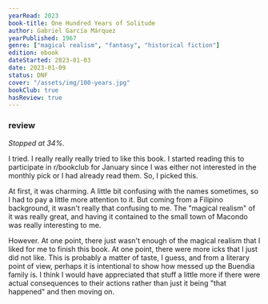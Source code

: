 ```yaml
---
yearRead: 2023
book-title: One Hundred Years of Solitude
author: Gabriel García Márquez
yearPublished: 1967
genre: ["magical realism", "fantasy", "historical fiction"]
edition: ebook
dateStarted: 2023-01-03
date: 2023-01-09
status: DNF
cover: "/assets/img/100-years.jpg"
bookClub: true
hasReview: true
---
```


### review

*Stopped at 34%.*

I tried. I really really really tried to  like this book. I started reading this to participate in r/bookclub for  January since I was either not interested in the monthly pick or I had  already read them. So, I picked this.

At first, it was charming. A little bit confusing with the names sometimes, so I had to pay a little more attention to it. But coming from a Filipino background, it wasn't  really that confusing to me. The "magical realism" of it was really  great, and having it contained to the small town of Macondo was really  interesting to me.

However. At one point, there just wasn't  enough of the magical realism that I liked for me to finish this book.  At one point, there were more icks that I just did not like. This is  probably a matter of taste, I guess, and from a literary point of view,  perhaps it is intentional to show how messed up the Buendia family is. I think I would have appreciated that stuff a little more if there were  actual consequences to their actions rather than just it being "that  happened" and then moving on.